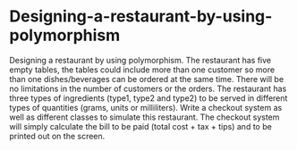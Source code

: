 # Designing-a-restaurant-by-using-polymorphism
  Designing a restaurant by using polymorphism. The restaurant has five empty tables, the tables could include more than one customer so more than one dishes/beverages can be ordered at the same time. There will be no limitations in the number of customers or the orders. The restaurant has three types of ingredients (type1, type2 and type2) to be served in different types of quantities (grams, units or milliliters).
  Write a checkout system as well as different classes to simulate this restaurant. The checkout system will simply calculate the bill to be paid (total cost + tax + tips) and to be printed out on the screen.
